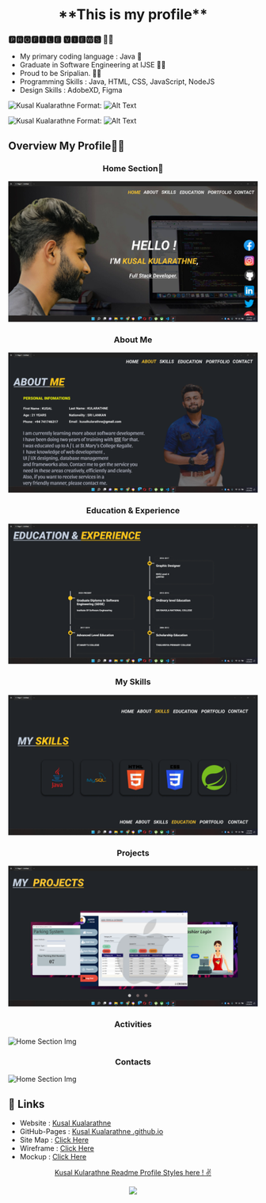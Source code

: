 <h1 align="center">**This is my profile**</h1>


### 🅿🆁🅾🅵🅸🅻🅴 🆅🅸🅴🆆🆂 🕵️‍♂️
- My primary coding language : Java 🧒
- Graduate in Software Engineering at IJSE 👨‍🎓
- Proud to be Sripalian. 💙🧡
- Programming Skills : Java, HTML, CSS, JavaScript, NodeJS
- Design Skills : AdobeXD, Figma

![Kusal Kualarathne](assets/img/1img.jpg)
Format: ![Alt Text]("https://www.facebook.com/photo.php?fbid=1316465092140856&set=pb.100013321332998.-2207520000..&type=3")

![Kusal Kualarathne](assets/img/2img.jpg)
Format: ![Alt Text]("https://www.facebook.com/photo.php?fbid=1316465092140856&set=pb.100013321332998.-2207520000..&type=3")

<h2>Overview My Profile🕵️‍♂️ </h2>

<h3 align="center">Home Section🧒</h3>

![Home Section Img](assets/img/home.png)


<h3 align="center">About Me</h3>

![Home Section Img](assets/img/about.png)

<h3 align="center">Education & Experience</h3>

![Home Section Img](assets/img/education.png)

<h3 align="center">My Skills</h3>

![Home Section Img](assets/img/skills.png)

<h3 align="center">Projects</h3>

![Home Section Img](assets/img/projects.png)

<h3 align="center">Activities</h3>

![Home Section Img](assets/img/activities.png)

<h3 align="center">Contacts</h3>

![Home Section Img](assets/img/contcts.png)


## :link: **Links**
- Website : [Kusal Kualarathne ](https://ronin99.000webhostapp.com/)
- GitHub-Pages : [Kusal Kualarathne .github.io](https://github.com/RONINNNN)
- Site Map : [Click Here](https://www.gloomaps.com/zbfFcZDfMj)
- Wireframe : [Click Here](https://wireframe.cc/aH9uAM )
- Mockup : [Click Here](https://www.figma.com/proto/S3WcaQz4PwxQy3gvERcQoB/Untitled?page-id=0%3A1&node-id=2%3A2&starting-point-node-id=2%3A2)

<p align="center">
<a href="https://github.com/Kusalkularathne/Readme-File-Styles">
Kusal Kularathne Readme Profile Styles here ! ✌
</a>
</p>

<p align="center">
  <img src="https://capsule-render.vercel.app/api?type=waving&color=gradient&height=80&section=footer"/>
</p>
